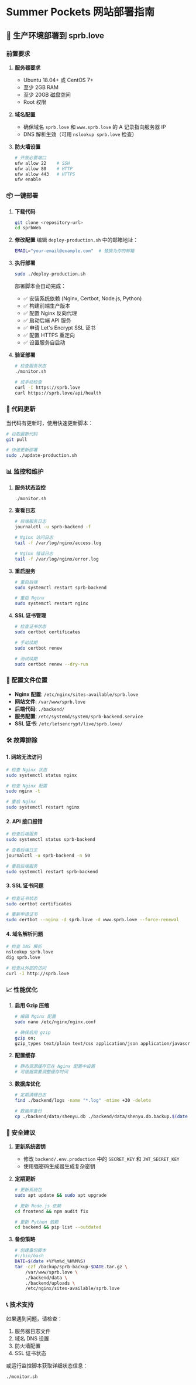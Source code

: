 # Summer Pockets 网站部署指南

## 🚀 生产环境部署到 sprb.love

### 前置要求

1. **服务器要求**
   - Ubuntu 18.04+ 或 CentOS 7+
   - 至少 2GB RAM
   - 至少 20GB 磁盘空间
   - Root 权限

2. **域名配置**
   - 确保域名 `sprb.love` 和 `www.sprb.love` 的 A 记录指向服务器 IP
   - DNS 解析生效（可用 `nslookup sprb.love` 检查）

3. **防火墙设置**
   ```bash
   # 开放必要端口
   ufw allow 22    # SSH
   ufw allow 80    # HTTP
   ufw allow 443   # HTTPS
   ufw enable
   ```

### 📦 一键部署

1. **下载代码**
   ```bash
   git clone <repository-url>
   cd sprbWeb
   ```

2. **修改配置**
   编辑 `deploy-production.sh` 中的邮箱地址：
   ```bash
   EMAIL="your-email@example.com"  # 替换为你的邮箱
   ```

3. **执行部署**
   ```bash
   sudo ./deploy-production.sh
   ```

   部署脚本会自动完成：
   - ✅ 安装系统依赖 (Nginx, Certbot, Node.js, Python)
   - ✅ 构建前端生产版本
   - ✅ 配置 Nginx 反向代理
   - ✅ 启动后端 API 服务
   - ✅ 申请 Let's Encrypt SSL 证书
   - ✅ 配置 HTTPS 重定向
   - ✅ 设置服务自启动

4. **验证部署**
   ```bash
   # 检查服务状态
   ./monitor.sh
   
   # 或手动检查
   curl -I https://sprb.love
   curl https://sprb.love/api/health
   ```

### 🔄 代码更新

当代码有更新时，使用快速更新脚本：

```bash
# 拉取最新代码
git pull

# 快速更新部署
sudo ./update-production.sh
```

### 📊 监控和维护

1. **服务状态监控**
   ```bash
   ./monitor.sh
   ```

2. **查看日志**
   ```bash
   # 后端服务日志
   journalctl -u sprb-backend -f
   
   # Nginx 访问日志
   tail -f /var/log/nginx/access.log
   
   # Nginx 错误日志
   tail -f /var/log/nginx/error.log
   ```

3. **重启服务**
   ```bash
   # 重启后端
   sudo systemctl restart sprb-backend
   
   # 重启 Nginx
   sudo systemctl restart nginx
   ```

4. **SSL 证书管理**
   ```bash
   # 检查证书状态
   sudo certbot certificates
   
   # 手动续期
   sudo certbot renew
   
   # 测试续期
   sudo certbot renew --dry-run
   ```

### 🔧 配置文件位置

- **Nginx 配置**: `/etc/nginx/sites-available/sprb.love`
- **网站文件**: `/var/www/sprb.love`
- **后端代码**: `./backend/`
- **服务配置**: `/etc/systemd/system/sprb-backend.service`
- **SSL 证书**: `/etc/letsencrypt/live/sprb.love/`

### 🛠️ 故障排除

#### 1. 网站无法访问
```bash
# 检查 Nginx 状态
sudo systemctl status nginx

# 检查 Nginx 配置
sudo nginx -t

# 重启 Nginx
sudo systemctl restart nginx
```

#### 2. API 接口报错
```bash
# 检查后端服务
sudo systemctl status sprb-backend

# 查看后端日志
journalctl -u sprb-backend -n 50

# 重启后端服务
sudo systemctl restart sprb-backend
```

#### 3. SSL 证书问题
```bash
# 检查证书状态
sudo certbot certificates

# 重新申请证书
sudo certbot --nginx -d sprb.love -d www.sprb.love --force-renewal
```

#### 4. 域名解析问题
```bash
# 检查 DNS 解析
nslookup sprb.love
dig sprb.love

# 检查从外部的访问
curl -I http://sprb.love
```

### 📈 性能优化

1. **启用 Gzip 压缩**
   ```bash
   # 编辑 Nginx 配置
   sudo nano /etc/nginx/nginx.conf
   
   # 确保启用 gzip
   gzip on;
   gzip_types text/plain text/css application/json application/javascript text/xml application/xml application/xml+rss text/javascript;
   ```

2. **配置缓存**
   ```bash
   # 静态资源缓存已在 Nginx 配置中设置
   # 可根据需要调整缓存时间
   ```

3. **数据库优化**
   ```bash
   # 定期清理日志
   find ./backend/logs -name "*.log" -mtime +30 -delete
   
   # 数据库备份
   cp ./backend/data/shenyu.db ./backend/data/shenyu.db.backup.$(date +%Y%m%d)
   ```

### 🔐 安全建议

1. **更新系统密钥**
   - 修改 `backend/.env.production` 中的 `SECRET_KEY` 和 `JWT_SECRET_KEY`
   - 使用强密码生成器生成复杂密钥

2. **定期更新**
   ```bash
   # 更新系统包
   sudo apt update && sudo apt upgrade
   
   # 更新 Node.js 依赖
   cd frontend && npm audit fix
   
   # 更新 Python 依赖
   cd backend && pip list --outdated
   ```

3. **备份策略**
   ```bash
   # 创建备份脚本
   #!/bin/bash
   DATE=$(date +%Y%m%d_%H%M%S)
   tar -czf /backup/sprb-backup-$DATE.tar.gz \
       /var/www/sprb.love \
       ./backend/data \
       ./backend/uploads \
       /etc/nginx/sites-available/sprb.love
   ```

### 📞 技术支持

如果遇到问题，请检查：
1. 服务器日志文件
2. 域名 DNS 设置
3. 防火墙配置
4. SSL 证书状态

或运行监控脚本获取详细状态信息：
```bash
./monitor.sh
```